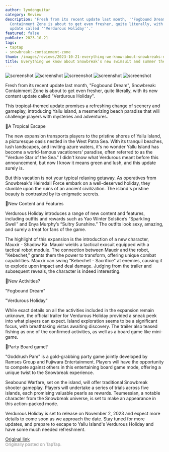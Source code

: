 ```yaml
---
author: lyndonguitar
category: Review
description: 'Fresh from its recent update last month, ''Fogbound Dream'', Snowbreak:
  Containment Zone is about to get even fresher, quite literally, with its new content
  update called ''Verdurous Holiday''.'
featured: false
pubDate: 2023-10-21
tags:
- taptap
- snowbreak:-containment-zone
thumb: /images/reviews/2023-10-21-everything-we-know-about-snowbreaks-new-swimsuit-and-summer-themed-update-0.avif
title: Everything we know about Snowbreak’s new swimsuit and summer themed update
---
```


<div class="gallery">
  <img src="/images/reviews/2023-10-21-everything-we-know-about-snowbreaks-new-swimsuit-and-summer-themed-update-0.avif" alt="screenshot" />
  <img src="/images/reviews/2023-10-21-everything-we-know-about-snowbreaks-new-swimsuit-and-summer-themed-update-1.avif" alt="screenshot" />
  <img src="/images/reviews/2023-10-21-everything-we-know-about-snowbreaks-new-swimsuit-and-summer-themed-update-2.avif" alt="screenshot" />
  <img src="/images/reviews/2023-10-21-everything-we-know-about-snowbreaks-new-swimsuit-and-summer-themed-update-3.avif" alt="screenshot" />
  <img src="/images/reviews/2023-10-21-everything-we-know-about-snowbreaks-new-swimsuit-and-summer-themed-update-4.avif" alt="screenshot" />
</div>

Fresh from its recent update last month, "Fogbound Dream", Snowbreak: Containment Zone is about to get even fresher, quite literally, with its new content update called "Verdurous Holiday".

This tropical-themed update promises a refreshing change of scenery and gameplay, introducing Yallu Island, a mesmerizing beach paradise that will challenge players with mysteries and adventures.

🌴A Tropical Escape

The new expansion transports players to the pristine shores of Yallu Island, a picturesque oasis nestled in the West Patra Sea. With its tranquil beaches, lush landscapes, and inviting azure waters, it's no wonder Yallu Island has become a world-famous vacationers' paradise, often referred to as the "Verdure Star of the Sea." I didn't know what Verdurous meant before this announcement, but now I know it means green and lush, and this update surely is.

But this vacation is not your typical relaxing getaway. As operatives from Snowbreak's Heimdall Force embark on a well-deserved holiday, they stumble upon the ruins of an ancient civilization. The island's pristine beauty is contrasted by its enigmatic secrets.

👙New Content and Features

Verdurous Holiday introduces a range of new content and features, including outfits and rewards such as Yao Winter Solstice’s “Sparkling Swell” and Enya Murphy’s “Sultry Sunshine.”  The outfits look sexy, amazing, and surely a treat for fans of the game.

The highlight of this expansion is the introduction of a new character, Mauxir - Shadow Ka. Mauxir wields a tactical exosuit equipped with a tactical robot module. The connection between Mauxir and the robot, "Kebechet," grants them the power to transform, offering unique combat capabilities. Mauxir can swing "Kebechet - Sacrifice" at enemies, causing it to explode upon impact and deal damage. Judging from the trailer and subsequent reveals, the character is indeed interesting.

🎣New Activities?

"Fogbound Dream"

"Verdurous Holiday"

While exact details on all the activities included in the expansion remain unknown, the official trailer for Verdurous Holiday provided a sneak peek into what players can expect. Island exploration seems to be a significant focus, with breathtaking vistas awaiting discovery. The trailer also teased fishing as one of the confirmed activities, as well as a board game like mini-game.

🎉Party Board game?

"Goddrush Pam" is a gold-grabbing party game jointly developed by Ramses Group and Fujiwara Entertainment. Players will have the opportunity to compete against others in this entertaining board game mode, offering a unique twist to the Snowbreak experience.

Seabound Warfare, set on the island, will offer traditional Snowbreak shooter gameplay. Players will undertake a series of trials across five islands, each promising valuable pearls as rewards. Teumessian, a notable character from the Snowbreak universe, is set to make an appearance in this action-packed mode.

Verdurous Holiday is set to release on November 2, 2023 and expect more details to come soon as we approach the date. Stay tuned for more updates, and prepare to escape to Yallu Island's Verdurous Holiday and have some much needed refreshment.

[Original link](https://www.taptap.io/post/6460128)<br><span style="font-size: 0.95em; color: #888;">Originally posted on TapTap.</span>